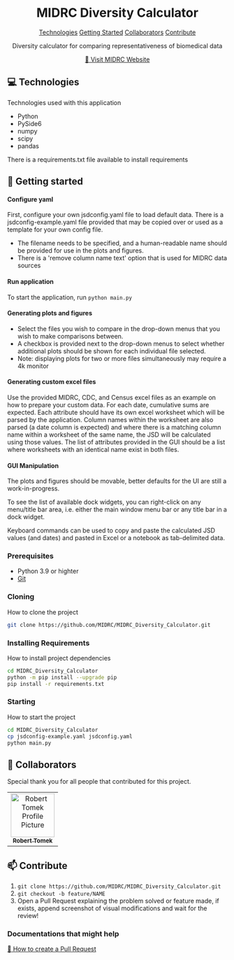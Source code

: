                   
 
<h1 align="center" style="font-weight: bold;">MIDRC Diversity Calculator</h1>

<p align="center">
<a href="#tech">Technologies</a>
<a href="#started">Getting Started</a>
<a href="#colab">Collaborators</a>
<a href="#contribute">Contribute</a> 
</p>


<p align="center">Diversity calculator for comparing representativeness of biomedical data</p>


<p align="center">
<a href="https://www.midrc.org/">📱 Visit MIDRC Website</a>
</p>
 
<h2 id="technologies">💻 Technologies</h2>

Technologies used with this application
* Python
* PySide6
* numpy
* scipy
* pandas

There is a requirements.txt file available to install requirements
 
<h2 id="started">🚀 Getting started</h2>

#### Configure yaml
First, configure your own jsdconfig.yaml file to load default data. There is a jsdconfig-example.yaml file provided that may be copied over or used as a template for your own config file.
* The filename needs to be specified, and a human-readable name should be provided for use in the plots and figures. 
* There is a 'remove column name text' option that is used for MIDRC data sources

#### Run application
To start the application, run `python main.py`

#### Generating plots and figures
* Select the files you wish to compare in the drop-down menus that you wish to make comparisons between. 
* A checkbox is provided next to the drop-down menus to select whether additional plots should be shown for each individual file selected. 
* Note: displaying plots for two or more files simultaneously may require a 4k monitor

#### Generating custom excel files
Use the provided MIDRC, CDC, and Census excel files as an example on how to prepare your custom data. For each date, cumulative sums are expected. Each attribute should have its own excel worksheet which will be parsed by the application. Column names within the worksheet are also parsed (a date column is expected) and where there is a matching column name within a worksheet of the same name, the JSD will be calculated using those values. The list of attributes provided in the GUI should be a list where worksheets with an identical name exist in both files.

#### GUI Manipulation
The plots and figures should be movable, better defaults for the UI are still a work-in-progress. 

To see the list of available dock widgets, you can right-click on any menu/title bar area, i.e. either the main window menu bar or any title bar in a dock widget.

Keyboard commands can be used to copy and paste the calculated JSD values (and dates) and pasted in Excel or a notebook as tab-delimited data.

 
<h3>Prerequisites</h3>

- Python 3.9 or highter
- [Git](https://github.com)
 
<h3>Cloning</h3>

How to clone the project

```bash
git clone https://github.com/MIDRC/MIDRC_Diversity_Calculator.git
```
 
<h3>Installing Requirements</h3>

How to install project dependencies

```bash
cd MIDRC_Diversity_Calculator
python -m pip install --upgrade pip
pip install -r requirements.txt
```

<h3>Starting</h3>

How to start the project

```bash
cd MIDRC_Diversity_Calculator
cp jsdconfig-example.yaml jsdconfig.yaml
python main.py
```
 
<h2 id="colab">🤝 Collaborators</h2>

<p>Special thank you for all people that contributed for this project.</p>
<table>
<tr>

<td align="center">
<a href="https://github.com/rtomek">
<img src="https://avatars.githubusercontent.com/u/47761173" width="100px;" alt="Robert Tomek Profile Picture"/><br>
<sub>
<b>Robert Tomek</b>
</sub>
</a>
</td>

</tr>
</table>
 
<h2 id="contribute">📫 Contribute</h2>

1. `git clone https://github.com/MIDRC/MIDRC_Diversity_Calculator.git`
2. `git checkout -b feature/NAME`
3. Open a Pull Request explaining the problem solved or feature made, if exists, append screenshot of visual modifications and wait for the review!
 
<h3>Documentations that might help</h3>

[📝 How to create a Pull Request](https://www.atlassian.com/br/git/tutorials/making-a-pull-request)
